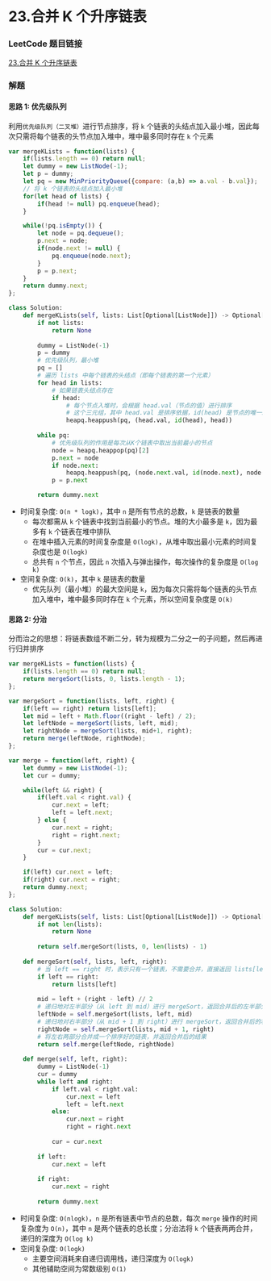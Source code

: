 # 23.合并 K 个升序链表

### LeetCode 题目链接

[23.合并 K 个升序链表](https://leetcode.cn/problems/merge-k-sorted-lists/)

### 解题

#### 思路 1: 优先级队列

利用`优先级队列（二叉堆）`进行节点排序，将 `k` 个链表的头结点加入最小堆，因此每次只需将每个链表的头节点加入堆中，堆中最多同时存在 `k` 个元素

```js
var mergeKLists = function(lists) {
    if(lists.length == 0) return null;
    let dummy = new ListNode(-1);
    let p = dummy;
    let pq = new MinPriorityQueue({compare: (a,b) => a.val - b.val});
    // 将 k 个链表的头结点加入最小堆
    for(let head of lists) {
        if(head != null) pq.enqueue(head);
    }

    while(!pq.isEmpty()) {
        let node = pq.dequeue();
        p.next = node;
        if(node.next != null) {
            pq.enqueue(node.next);
        }
        p = p.next;
    }
    return dummy.next;
};
```
```python
class Solution:
    def mergeKLists(self, lists: List[Optional[ListNode]]) -> Optional[ListNode]:
        if not lists:
            return None
        
        dummy = ListNode(-1)
        p = dummy
        # 优先级队列，最小堆
        pq = []
        # 遍历 lists 中每个链表的头结点（即每个链表的第一个元素）
        for head in lists:
            # 如果链表头结点存在
            if head:
                # 每个节点入堆时，会根据 head.val（节点的值）进行排序
                # 这个三元组，其中 head.val 是排序依据，id(head) 是节点的唯一ID，用于区分值相同的不同节点，head 是节点本身
                heapq.heappush(pq, (head.val, id(head), head))
        
        while pq:
            # 优先级队列的作用是每次从K个链表中取出当前最小的节点
            node = heapq.heappop(pq)[2]
            p.next = node
            if node.next:
                heapq.heappush(pq, (node.next.val, id(node.next), node.next))
            p = p.next

        return dummy.next
```
- 时间复杂度: `O(n * logk)`，其中 `n` 是所有节点的总数，`k` 是链表的数量
  - 每次都需从 `k` 个链表中找到当前最小的节点。堆的大小最多是 `k`，因为最多有 `k` 个链表在堆中排队
  - 在堆中插入元素的时间复杂度是 `O(logk)`，从堆中取出最小元素的时间复杂度也是 `O(logk)`
  - 总共有 `n` 个节点，因此 `n` 次插入与弹出操作，每次操作的复杂度是 `O(log k)`
- 空间复杂度: `O(k)`，其中 `k` 是链表的数量
  - 优先队列（最小堆）的最大空间是 `k`，因为每次只需将每个链表的头节点加入堆中，堆中最多同时存在 `k` 个元素，所以空间复杂度是 `O(k)`

#### 思路 2: 分治

分而治之的思想：将链表数组不断二分，转为规模为二分之一的子问题，然后再进行归并排序

```js
var mergeKLists = function(lists) {
    if(lists.length == 0) return null;
    return mergeSort(lists, 0, lists.length - 1);
};

var mergeSort = function(lists, left, right) {
    if(left == right) return lists[left];
    let mid = left + Math.floor((right - left) / 2);
    let leftNode = mergeSort(lists, left, mid);
    let rightNode = mergeSort(lists, mid+1, right);
    return merge(leftNode, rightNode);
};

var merge = function(left, right) {
    let dummy = new ListNode(-1);
    let cur = dummy;

    while(left && right) {
        if(left.val < right.val) {
            cur.next = left;
            left = left.next;
        } else {
            cur.next = right;
            right = right.next;
        }
        cur = cur.next;
    }

    if(left) cur.next = left;
    if(right) cur.next = right;
    return dummy.next;
};
```
```python
class Solution:
    def mergeKLists(self, lists: List[Optional[ListNode]]) -> Optional[ListNode]:
        if not len(lists):
            return None
        
        return self.mergeSort(lists, 0, len(lists) - 1)
    
    def mergeSort(self, lists, left, right):
        # 当 left == right 时，表示只有一个链表，不需要合并，直接返回 lists[left] 这个链表
        if left == right:
            return lists[left]
        
        mid = left + (right - left) // 2
        # 递归地对左半部分（从 left 到 mid）进行 mergeSort，返回合并后的左半部分链表
        leftNode = self.mergeSort(lists, left, mid)
        # 递归地对右半部分（从 mid + 1 到 right）进行 mergeSort，返回合并后的右半部分链表
        rightNode = self.mergeSort(lists, mid + 1, right)
        # 将左右两部分合并成一个排序好的链表，并返回合并后的结果
        return self.merge(leftNode, rightNode)
    
    def merge(self, left, right):
        dummy = ListNode(-1)
        cur = dummy
        while left and right:
            if left.val < right.val:
                cur.next = left
                left = left.next
            else:
                cur.next = right
                right = right.next
            
            cur = cur.next
        
        if left:
            cur.next = left
        
        if right:
            cur.next = right
        
        return dummy.next
```
- 时间复杂度: `O(nlogk)`，`n` 是所有链表中节点的总数，每次 `merge` 操作的时间复杂度为 `O(n)`，其中 `n` 是两个链表的总长度；分治法将 `k` 个链表两两合并，递归的深度为 `O(log k)`
- 空间复杂度: `O(logk)`
  - 主要空间消耗来自递归调用栈，递归深度为 `O(logk)`
  - 其他辅助空间为常数级别 `O(1)`
